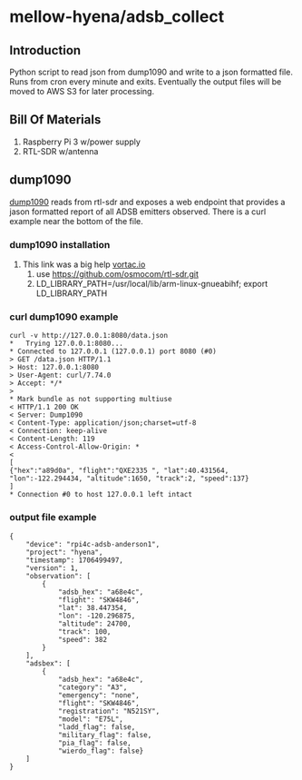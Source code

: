 mellow-hyena/adsb_collect
=========================

## Introduction
Python script to read json from dump1090 and write to a json formatted file.  Runs from cron every minute and exits.  Eventually the output files will be moved to AWS S3 for later processing.

## Bill Of Materials
1. Raspberry Pi 3 w/power supply
1. RTL-SDR w/antenna

## dump1090
[dump1090](https://github.com/antirez/dump1090.git) reads from rtl-sdr and exposes a web endpoint that provides a jason formatted report of all ADSB emitters observed.  There is a curl example near the bottom of the file.

### dump1090 installation
1. This link was a big help [vortac.io](https://vortac.io/2020/06/02/installing-dump1090-on-raspberrypi/)
    1. use https://github.com/osmocom/rtl-sdr.git
    1. LD_LIBRARY_PATH=/usr/local/lib/arm-linux-gnueabihf; export LD_LIBRARY_PATH

### curl dump1090 example
```
curl -v http://127.0.0.1:8080/data.json
*   Trying 127.0.0.1:8080...
* Connected to 127.0.0.1 (127.0.0.1) port 8080 (#0)
> GET /data.json HTTP/1.1
> Host: 127.0.0.1:8080
> User-Agent: curl/7.74.0
> Accept: */*
> 
* Mark bundle as not supporting multiuse
< HTTP/1.1 200 OK
< Server: Dump1090
< Content-Type: application/json;charset=utf-8
< Connection: keep-alive
< Content-Length: 119
< Access-Control-Allow-Origin: *
<
[
{"hex":"a89d0a", "flight":"QXE2335 ", "lat":40.431564, "lon":-122.294434, "altitude":1650, "track":2, "speed":137}
]
* Connection #0 to host 127.0.0.1 left intact
```

### output file example
```
{
    "device": "rpi4c-adsb-anderson1", 
    "project": "hyena", 
    "timestamp": 1706499497, 
    "version": 1, 
    "observation": [
        {
            "adsb_hex": "a68e4c", 
            "flight": "SKW4846", 
            "lat": 38.447354, 
            "lon": -120.296875, 
            "altitude": 24700, 
            "track": 100, 
            "speed": 382
        }
    ],
    "adsbex": [
        {
            "adsb_hex": "a68e4c", 
            "category": "A3", 
            "emergency": "none", 
            "flight": "SKW4846", 
            "registration": "N521SY", 
            "model": "E75L", 
            "ladd_flag": false, 
            "military_flag": false, 
            "pia_flag": false, 
            "wierdo_flag": false}
    ]
}
```